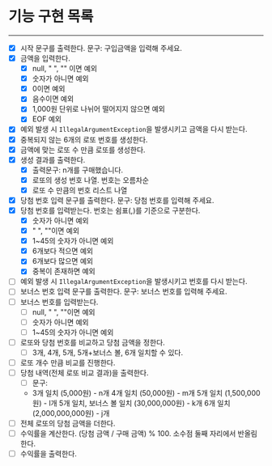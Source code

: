 # 기능 구현 목록

---
- [x] 시작 문구를 출력한다. 문구: 구입금액을 입력해 주세요.
- [x] 금액을 입력한다.
  - [x] null, " ", "" 이면 예외
  - [x] 숫자가 아니면 예외
  - [x] 0이면 예외
  - [x] 음수이면 예외
  - [x] 1,000원 단위로 나뉘어 떨어지지 않으면 예외
  - [x] EOF 예외
- [x] 예외 발생 시 `IllegalArgumentException`을 발생시키고 금액을 다시 받는다. 
- [x] 중복되지 않는 6개의 로또 번호를 생성한다.
- [x] 금액에 맞는 로또 수 만큼 로또를 생성한다.
- [x] 생성 결과를 출력한다.
  - [x] 출력문구: n개를 구매했습니다.
  - [x] 로또의 생성 번호 나열. 번호는 오름차순
  - [x] 로또 수 만큼의 번호 리스트 나열
- [x] 당첨 번호 입력 문구를 출력한다. 문구: 당첨 번호를 입력해 주세요.
- [x] 당첨 번호를 입력받는다. 번호는 쉼표(,)를 기준으로 구분한다.
  - [x] 숫자가 아니면 예외
  - [x] " ", ""이면 예외
  - [x] 1~45의 숫자가 아니면 예외
  - [x] 6개보다 적으면 예외
  - [x] 6개보다 많으면 예외
  - [x] 중복이 존재하면 예외
- [ ] 예외 발생 시 `IllegalArgumentException`을 발생시키고 번호를 다시 받는다.
- [ ] 보너스 번호 입력 문구를 출력한다. 문구: 보너스 번호를 입력해 주세요.
- [ ] 보너스 번호를 입력받는다.
  - [ ] null, " ", ""이면 예외
  - [ ] 숫자가 아니면 예외
  - [ ] 1~45의 숫자가 아니면 예외
- [ ] 로또와 당첨 번호를 비교하고 당첨 금액을 정한다.
  - [ ] 3개, 4개, 5개, 5개+보너스 볼, 6개 일치할 수 있다.
- [ ] 로또 개수 만큼 비교를 진행한다.
- [ ] 당첨 내역(전체 로또 비교 결과)을 출력한다.
  - [ ] 문구:
  - 3개 일치 (5,000원) - n개
    4개 일치 (50,000원) - m개
    5개 일치 (1,500,000원) - l개
    5개 일치, 보너스 볼 일치 (30,000,000원) - k개
    6개 일치 (2,000,000,000원) - j개
- [ ] 전체 로또의 당첨 금액을 더한다.
- [ ] 수익률을 계산한다. (당첨 금액 / 구매 금액) % 100. 소수점 둘째 자리에서 반올림한다.
- [ ] 수익률을 출력한다.
